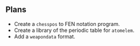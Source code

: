 ## Plans
- Create a `chesspos` to FEN notation program.
- Create a library of the periodic table for `atomelem`.
- Add a `weapondata` format.
